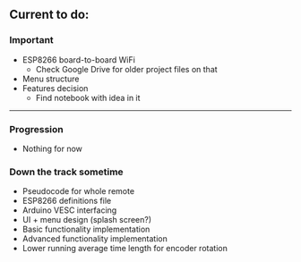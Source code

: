 ## Current to do:
### Important
- ESP8266 board-to-board WiFi
	- Check Google Drive for older project files on that
- Menu structure
- Features decision
	- Find notebook with idea in it

*********************************************************************
### Progression
- Nothing for now

### Down the track sometime
- Pseudocode for whole remote
- ESP8266 definitions file
- Arduino VESC interfacing
- UI + menu design (splash screen?)
- Basic functionality implementation
- Advanced functionality implementation
- Lower running average time length for encoder rotation